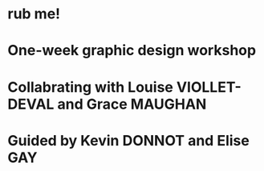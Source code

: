 # rub me!
# One-week graphic design workshop
# Collabrating with Louise VIOLLET-DEVAL and Grace MAUGHAN
# Guided by Kevin DONNOT and Elise GAY

